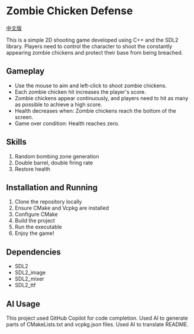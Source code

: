 # Zombie Chicken Defense

[中文版](README_cn.md)

This is a simple 2D shooting game developed using C++ and the SDL2 library. Players need to control the character to shoot the constantly appearing zombie chickens and protect their base from being breached.

## Gameplay

- Use the mouse to aim and left-click to shoot zombie chickens.
- Each zombie chicken hit increases the player's score.
- Zombie chickens appear continuously, and players need to hit as many as possible to achieve a high score.
- Health decreases when: Zombie chickens reach the bottom of the screen.
- Game over condition: Health reaches zero.

## Skills
1. Random bombing zone generation
2. Double barrel, double firing rate
3. Restore health

## Installation and Running
1. Clone the repository locally
2. Ensure CMake and Vcpkg are installed
3. Configure CMake
4. Build the project
5. Run the executable
6. Enjoy the game!

## Dependencies
- SDL2
- SDL2_image
- SDL2_mixer
- SDL2_ttf

## AI Usage
This project used GitHub Copilot for code completion.
Used AI to generate parts of CMakeLists.txt and vcpkg.json files.
Used AI to translate README.
